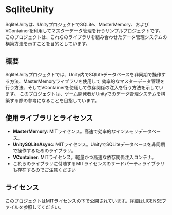 # SqliteUnity

SqliteUnityは、UnityプロジェクトでSQLite、MasterMemory、およびVContainerを利用してマスターデータ管理を行うサンプルプロジェクトです。
このプロジェクトは、これらのライブラリを組み合わせたデータ管理システムの構築方法を示すことを目的としています。

## 概要

SqliteUnityプロジェクトでは、Unity内でSQLiteデータベースを非同期で操作する方法、MasterMemoryライブラリを使用して
効率的なマスターデータ管理を行う方法、そしてVContainerを使用して依存関係の注入を行う方法を示しています。
このプロジェクトは、ゲーム開発者がUnityでのデータ管理システムを構築する際の参考になることを目指しています。

## 使用ライブラリとライセンス

- **MasterMemory**: MITライセンス。高速で効率的なインメモリデータベース。
- **UnitySQLiteAsync**: MITライセンス。UnityでSQLiteデータベースを非同期で操作するためのライブラリ。
- **VContainer**: MITライセンス。軽量かつ高速な依存関係注入コンテナ。
- これらのライブラリに付随するMITライセンスのサードパーティライブラリも存在するのでご注意ください

## ライセンス

このプロジェクトはMITライセンスの下で公開されています。詳細は[LICENSE](LICENSE.md)ファイルを参照してください。
